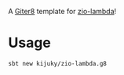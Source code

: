 A [Giter8][g8] template for [zio-lambda][zl]!

# Usage

```shell
sbt new kijuky/zio-lambda.g8
```

[g8]: https://www.foundweekends.org/giter8/
[zl]: https://github.com/zio/zio-lambda
